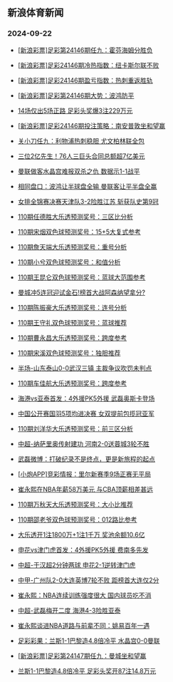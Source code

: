 ## 新浪体育新闻 
### 2024-09-22

+ [[新浪彩票]足彩第24146期任九：霍芬海姆分胜负](https://sports.sina.com.cn/l/2024-09-21/doc-incpwkrz2548800.shtml)

+ [[新浪彩票]足彩24146期冷热指数：纽卡斯尔联不败](https://sports.sina.com.cn/l/2024-09-21/doc-incpwkrw7090627.shtml)

+ [[新浪彩票]足彩24146期盈亏指数：热刺重返胜轨](https://sports.sina.com.cn/l/2024-09-21/doc-incpwksa9327086.shtml)

+ [[新浪彩票]足彩第24146期大势：波鸿防平](https://sports.sina.com.cn/l/2024-09-21/doc-incpwkrz2547664.shtml)

+ [14场仅出5场正路 足彩头奖爆3注229万元](https://sports.sina.com.cn/l/2024-09-21/doc-incpwkrw7101656.shtml)

+ [[新浪彩票]足彩24146期投注策略：南安普敦坐和望赢](https://sports.sina.com.cn/l/2024-09-21/doc-incpwkrv0338376.shtml)

+ [关小刀任九：利物浦热刺稳胆 尤文柏林联全包](https://sports.sina.com.cn/l/2024-09-21/doc-incpwzpp0155207.shtml)

+ [三位2亿先生！76人三巨头合同总额超7亿美元](https://sports.sina.com.cn/basketball/nba/2024-09-20/doc-incpvpnf0621022.shtml)

+ [曼联做客水晶宫难报双杀之仇 数据示1-1战平](https://sports.sina.com.cn/l/2024-09-21/doc-incpwqxt0243875.shtml)

+ [相同盘口：波鸿让半球盘全输 曼联客让平半盘全赢](https://sports.sina.com.cn/l/2024-09-21/doc-incpwqxt0260927.shtml)

+ [女排全锦赛决赛天津队3-2险胜江苏 斩获队史第9冠](https://sports.sina.com.cn/others/volleyball/2024-09-21/doc-incpxsme9932090.shtml)

+ [110期任德胜大乐透预测奖号：三区比分析](https://sports.sina.com.cn/l/2024-09-21/doc-incpvawk2773549.shtml)

+ [110期宋烟双色球预测奖号：15+5大复式参考](https://sports.sina.com.cn/l/2024-09-21/doc-incpvawn7462451.shtml)

+ [110期詹天端大乐透预测奖号：重号分析](https://sports.sina.com.cn/l/2024-09-21/doc-incpvawh5996145.shtml)

+ [110期小兮双色球预测奖号：和值分析](https://sports.sina.com.cn/l/2024-09-21/doc-incpvawm0714677.shtml)

+ [110期王昆仑双色球预测奖号：蓝球大范围参考](https://sports.sina.com.cn/l/2024-09-21/doc-incpvawk2770442.shtml)

+ [曼城冲5连冠迎试金石!榜首大战阿森纳望拿分?](https://sports.sina.com.cn/l/2024-09-21/doc-incpuwqp0771878.shtml)

+ [110期陈振豪大乐透预测奖号：连号分析](https://sports.sina.com.cn/l/2024-09-21/doc-incpvawk2774193.shtml)

+ [110期王守礼双色球预测奖号：蓝球推荐](https://sports.sina.com.cn/l/2024-09-21/doc-incpvawk2770812.shtml)

+ [110期曹永昌大乐透预测奖号：跨度参考](https://sports.sina.com.cn/l/2024-09-21/doc-incpvawh5999040.shtml)

+ [110期宋溪双色球预测奖号：独胆推荐](https://sports.sina.com.cn/l/2024-09-21/doc-incpvawn7461683.shtml)

+ [半场-山东泰山0-0武汉三镇 主裁争议吹罚未判点](https://sports.sina.com.cn/china/j/2024-09-21/doc-incpxsmm1954134.shtml)

+ [110期车佳航大乐透预测奖号：跨度参考](https://sports.sina.com.cn/l/2024-09-21/doc-incpvawn7468707.shtml)

+ [海港vs亚泰首发：4外援PK5外援 武磊奥斯卡登场](https://sports.sina.com.cn/china/j/2024-09-21/doc-incpxnck6749266.shtml)

+ [中国公开赛国羽5项均进决赛 女双提前包揽冠亚军](https://sports.sina.com.cn/others/badmin/2024-09-21/doc-incpxsmh6668513.shtml)

+ [110期刘洋华大乐透预测奖号：前三区分析](https://sports.sina.com.cn/l/2024-09-21/doc-incpvawn7471795.shtml)

+ [中超-纳萨里奥传射建功 河南2-0送蓉城3轮不胜](https://sports.sina.com.cn/china/j/2024-09-21/doc-incpxsmh6672688.shtml)

+ [武磊微博：打破纪录不是终点，更是新旅程的起点](https://sports.sina.com.cn/china/j/2024-09-21/doc-incpxsmm1949049.shtml)

+ [[小炮APP]竞彩情报：里尔新赛季9场正赛无平局](https://sports.sina.com.cn/l/2024-09-21/doc-incpwqxt0274665.shtml)

+ [崔永熙在NBA年薪58万美元 与CBA顶薪相差甚远](https://sports.sina.com.cn/basketball/nba/2024-09-21/doc-incpxncp2058030.shtml)

+ [110期万秋天大乐透预测奖号：大小比推荐](https://sports.sina.com.cn/l/2024-09-21/doc-incpvawk2777388.shtml)

+ [110期邵老爷双色球预测奖号：012路比参考](https://sports.sina.com.cn/l/2024-09-21/doc-incpvawk2769556.shtml)

+ [大乐透开1注1800万+1注1千万 奖池余额10.6亿](https://sports.sina.com.cn/l/2024-09-21/doc-incpxsmm1957911.shtml)

+ [申花vs津门虎首发：4外援PK5外援 费南多先发](https://sports.sina.com.cn/china/j/2024-09-21/doc-incpxnck6744528.shtml)

+ [中超-于汉超2分钟两球 申花2-1逆转津门虎](https://sports.sina.com.cn/china/j/2024-09-21/doc-incpxsme9933453.shtml)

+ [中甲-广州队2-0大连英博7轮不败 距榜首大连仅2分](https://sports.sina.com.cn/china/j/2024-09-21/doc-incpxsmh6671881.shtml)

+ [崔永熙：NBA连续训练强度很大 国内球员吃不消](https://sports.sina.com.cn/basketball/nba/2024-09-21/doc-incpxsme9942359.shtml)

+ [中超-武磊梅开二度 海港4-3险胜亚泰](https://sports.sina.com.cn/china/j/2024-09-21/doc-incpxnci0027236.shtml)

+ [崔永熙谈进NBA道路与前辈不同：姚易百年一遇](https://sports.sina.com.cn/basketball/nba/2024-09-21/doc-incpxsmn8736357.shtml)

+ [足彩彩果：兰斯1-1巴黎造4.8倍冷平 水晶宫0-0曼联](https://sports.sina.com.cn/l/2024-09-22/doc-incpypqu9498770.shtml)

+ [[新浪彩票]足彩第24147期任九：曼城坐和望赢](https://sports.sina.com.cn/l/2024-09-22/doc-incpypra8295294.shtml)

+ [兰斯1-1巴黎造4.8倍冷平 足彩头奖开87注14.8万元](https://sports.sina.com.cn/l/2024-09-22/doc-incpypqu9498770.shtml)

